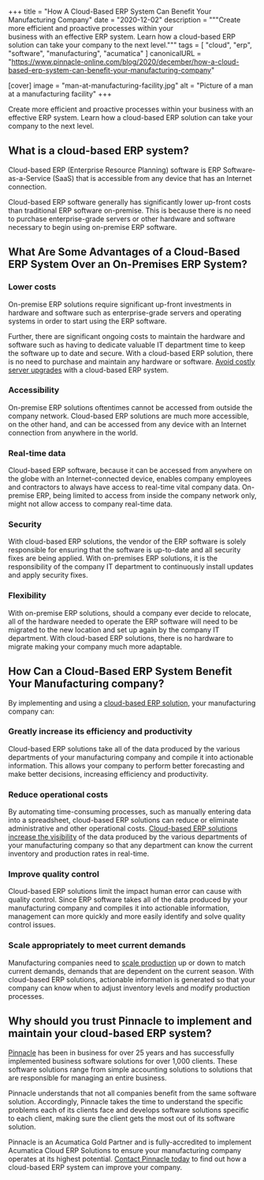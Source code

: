 +++
title = "How A Cloud-Based ERP System Can Benefit Your Manufacturing Company"
date = "2020-12-02"
description = """Create more efficient and proactive processes within your \
  business with an effective ERP system. Learn how a cloud-based ERP \
  solution can take your company to the next level."""
tags = [
  "cloud",
  "erp",
  "software",
  "manufacturing",
  "acumatica"
]
canonicalURL = "https://www.pinnacle-online.com/blog/2020/december/how-a-cloud-based-erp-system-can-benefit-your-manufacturing-company"

[cover]
image = "man-at-manufacturing-facility.jpg"
alt = "Picture of a man at a manufacturing facility"
+++

Create more efficient and proactive processes within your business with an
effective ERP system. Learn how a cloud-based ERP solution can take your
company to the next level.

## What is a cloud-based ERP system?

Cloud-based ERP (Enterprise Resource Planning) software is ERP
Software-as-a-Service (SaaS) that is accessible from any device that has an
Internet connection.

Cloud-based ERP software generally has significantly lower up-front costs than
traditional ERP software on-premise. This is because there is no need to
purchase enterprise-grade servers or other hardware and software necessary to
begin using on-premise ERP software.

## What Are Some Advantages of a Cloud-Based ERP System Over an On-Premises ERP System?

### Lower costs

On-premise ERP solutions require significant up-front investments in hardware
and software such as enterprise-grade servers and operating systems in order
to start using the ERP software.

Further, there are significant ongoing costs to maintain the hardware and
software such as having to dedicate valuable IT department time to keep the
software up to date and secure. With a cloud-based ERP solution, there is no
need to purchase and maintain any hardware or software. [Avoid costly server
upgrades](https://www.pinnacle-online.com/case-studies/firewire-surfboards-acumatica-cloud-erp)
with a cloud-based ERP system.

### Accessibility

On-premise ERP solutions oftentimes cannot be accessed from outside the
company network. Cloud-based ERP solutions are much more accessible, on the
other hand, and can be accessed from any device with an Internet connection
from anywhere in the world.

### Real-time data

Cloud-based ERP software, because it can be accessed from anywhere on the
globe with an Internet-connected device, enables company employees and
contractors to always have access to real-time vital company data. On-premise
ERP, being limited to access from inside the company network only, might not
allow access to company real-time data.

### Security

With cloud-based ERP solutions, the vendor of the ERP software is solely
responsible for ensuring that the software is up-to-date and all security
fixes are being applied. With on-premises ERP solutions, it is the
responsibility of the company IT department to continuously install updates
and apply security fixes.

### Flexibility

With on-premise ERP solutions, should a company ever decide to relocate, all
of the hardware needed to operate the ERP software will need to be migrated to
the new location and set up again by the company IT department. With
cloud-based ERP solutions, there is no hardware to migrate making your company
much more adaptable.

## How Can a Cloud-Based ERP System Benefit Your Manufacturing company?
By implementing and using a [cloud-based ERP
solution](https://www.pinnacle-online.com/acumatica), your manufacturing
company can:

### Greatly increase its efficiency and productivity

Cloud-based ERP solutions take all of the data produced by the various
departments of your manufacturing company and compile it into actionable
information. This allows your company to perform better forecasting and make
better decisions, increasing efficiency and productivity.

### Reduce operational costs

By automating time-consuming processes, such as manually entering data into a
spreadsheet, cloud-based ERP solutions can reduce or eliminate administrative
and other operational costs. [Cloud-based ERP solutions increase the
visibility](https://www.pinnacle-online.com/case-studies/devils-peak-brewing-company-acumatica-cloud-erp)
of the data produced by the various departments of your manufacturing company
so that any department can know the current inventory and production rates in
real-time.

### Improve quality control

Cloud-based ERP solutions limit the impact human error can cause with quality
control. Since ERP software takes all of the data produced by your
manufacturing company and compiles it into actionable information, management
can more quickly and more easily identify and solve quality control issues.

### Scale appropriately to meet current demands

Manufacturing companies need to [scale
production](https://www.pinnacle-online.com/case-studies/international-pipe-supply-llc)
up or down to match current demands, demands that are dependent on the current
season. With cloud-based ERP solutions, actionable information is generated so
that your company can know when to adjust inventory levels and modify
production processes.

## Why should you trust Pinnacle to implement and maintain your cloud-based ERP system?

[Pinnacle](https://www.pinnacle-online.com/) has been in business for over 25
years and has successfully implemented business software solutions for over
1,000 clients. These software solutions range from simple accounting solutions
to solutions that are responsible for managing an entire business.

Pinnacle understands that not all companies benefit from the same software
solution. Accordingly, Pinnacle takes the time to understand the specific
problems each of its clients face and develops software solutions specific to
each client, making sure the client gets the most out of its software
solution.

Pinnacle is an Acumatica Gold Partner and is fully-accredited to implement
Acumatica Cloud ERP Solutions to ensure your manufacturing company operates at
its highest potential. [Contact Pinnacle
today](https://www.pinnacle-online.com/contact) to find out how a cloud-based
ERP system can improve your company.
